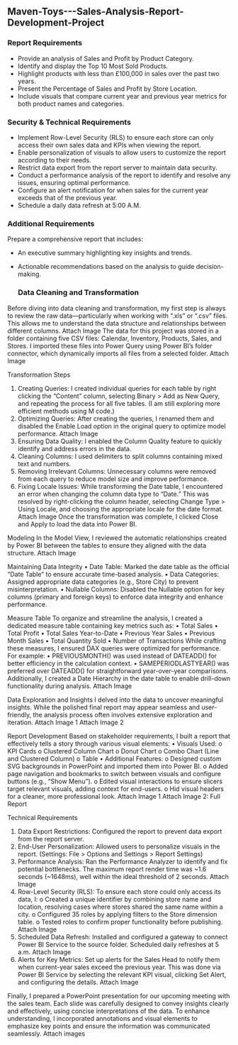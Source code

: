 ## Maven-Toys---Sales-Analysis-Report-Development-Project

### Report Requirements
- Provide an analysis of Sales and Profit by Product Category.
- Identify and display the Top 10 Most Sold Products.
- Highlight products with less than £100,000 in sales over the past two years.
- Present the Percentage of Sales and Profit by Store Location.
- Include visuals that compare current year and previous year metrics for both product names and categories.

### Security & Technical Requirements
- Implement Row-Level Security (RLS) to ensure each store can only access their own sales data and KPIs when viewing the report.
- Enable personalization of visuals to allow users to customize the report according to their needs.
- Restrict data export from the report server to maintain data security.
- Conduct a performance analysis of the report to identify and resolve any issues, ensuring optimal performance.
- Configure an alert notification for when sales for the current year exceeds that of the previous year.
- Schedule a daily data refresh at 5:00 A.M.

### Additional Requirements
Prepare a comprehensive report that includes:
- An executive summary highlighting key insights and trends.
- Actionable recommendations based on the analysis to guide decision-making.

  ### Data Cleaning and Transformation
Before diving into data cleaning and transformation, my first step is always to review the raw data—particularly when working with “.xls” or “.csv” files. This allows me to understand the data structure and relationships between different columns.
Attach Image
The data for this project was stored in a folder containing five CSV files: Calendar, Inventory, Products, Sales, and Stores. I imported these files into Power Query using Power BI’s folder connector, which dynamically imports all files from a selected folder.
Attach Image

Transformation Steps
1.	Creating Queries:
I created individual queries for each table by right clicking the “Content” column, selecting Binary > Add as New Query, and repeating the process for all five tables. (I am still exploring more efficient methods using M code.)
2.	Optimizing Queries:
After creating the queries, I renamed them and disabled the Enable Load option in the original query to optimize model performance.
Attach Image
3.	Ensuring Data Quality:
I enabled the Column Quality feature to quickly identify and address errors in the data.
4.	Cleaning Columns:
I used delimiters to split columns containing mixed text and numbers.
5.	Removing Irrelevant Columns:
Unnecessary columns were removed from each query to reduce model size and improve performance.
6.	Fixing Locale Issues:
While transforming the Date table, I encountered an error when changing the column data type to “Date.” This was resolved by right-clicking the column header, selecting Change Type > Using Locale, and choosing the appropriate locale for the date format.
Attach Image
Once the transformation was complete, I clicked Close and Apply to load the data into Power BI.

Modeling
In the Model View, I reviewed the automatic relationships created by Power BI between the tables to ensure they aligned with the data structure.
Attach Image

Maintaining Data Integrity
•	Date Table: Marked the date table as the official “Date Table” to ensure accurate time-based analysis.
•	Data Categories: Assigned appropriate data categories (e.g., Store City) to prevent misinterpretation.
•	Nullable Columns: Disabled the Nullable option for key columns (primary and foreign keys) to enforce data integrity and enhance performance.

Measure Table
To organize and streamline the analysis, I created a dedicated measure table containing key metrics such as:
•	Total Sales
•	Total Profit
•	Total Sales Year-to-Date
•	Previous Year Sales
•	Previous Month Sales
•	Total Quantity Sold
•	Number of Transactions
While crafting these measures, I ensured DAX queries were optimized for performance. For example:
•	PREVIOUSMONTH() was used instead of DATEADD() for better efficiency in the calculation context.
•	SAMEPERIODLASTYEAR() was preferred over DATEADD() for straightforward year-over-year comparisons.
Additionally, I created a Date Hierarchy in the date table to enable drill-down functionality during analysis.
Attach Image

Data Exploration and Insights
I delved into the data to uncover meaningful insights. While the polished final report may appear seamless and user-friendly, the analysis process often involves extensive exploration and iteration.
Attach Image 1
Attach Image 2

Report Development
Based on stakeholder requirements, I built a report that effectively tells a story through various visual elements:
•	Visuals Used:
o	KPI Cards
o	Clustered Column Chart
o	Donut Chart
o	Combo Chart (Line and Clustered Column)
o	Table
•	Additional Features:
o	Designed custom SVG backgrounds in PowerPoint and imported them into Power BI.
o	Added page navigation and bookmarks to switch between visuals and configure buttons (e.g., “Show Menu”).
o	Edited visual interactions to ensure slicers target relevant visuals, adding context for end-users.
o	Hid visual headers for a cleaner, more professional look.
Attach Image 1
Attach Image 2: Full Report

Technical Requirements
1.	Data Export Restrictions:
Configured the report to prevent data export from the report server.
2.	End-User Personalization:
Allowed users to personalize visuals in the report.
(Settings: File > Options and Settings > Report Settings)
3.	Performance Analysis:
Ran the Performance Analyzer to identify and fix potential bottlenecks. The maximum report render time was ~1.6 seconds (~1648ms), well within the ideal threshold of 2 seconds.
Attach Image
4.	Row-Level Security (RLS):
To ensure each store could only access its data, I:
o	Created a unique identifier by combining store name and location, resolving cases where stores shared the same name within a city.
o	Configured 35 roles by applying filters to the Store dimension table.
o	Tested roles to confirm proper functionality before publishing.
Attach Image
5.	Scheduled Data Refresh:
Installed and configured a gateway to connect Power BI Service to the source folder. Scheduled daily refreshes at 5 a.m.
Attach Image
6.	Alerts for Key Metrics:
Set up alerts for the Sales Head to notify them when current-year sales exceed the previous year. This was done via Power BI Service by selecting the relevant KPI visual, clicking Set Alert, and configuring the details.
Attach Image

Finally, I prepared a PowerPoint presentation for our upcoming meeting with the sales team. Each slide was carefully designed to convey insights clearly and effectively, using concise interpretations of the data. To enhance understanding, I incorporated annotations and visual elements to emphasize key points and ensure the information was communicated seamlessly.
Attach images


